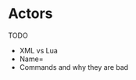 <html><head><title>Actors | The Mirin Template</title></head></html>

# Actors
TODO
* XML vs Lua
* Name=
* Commands and why they are bad
